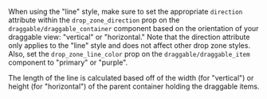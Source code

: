 When using the "line" style, make sure to set the appropriate `direction` attribute within the `drop_zone_direction` prop on the `draggable/draggable_container` component based on the orientation of your draggable view: "vertical" or "horizontal." Note that the direction attribute only applies to the "line" style and does not affect other drop zone styles. Also, set the `drop_zone_line_color` prop on the `draggable/draggable_item` component to "primary" or "purple".

The length of the line is calculated based off of the width (for "vertical") or height (for "horizontal") of the parent container holding the draggable items. 